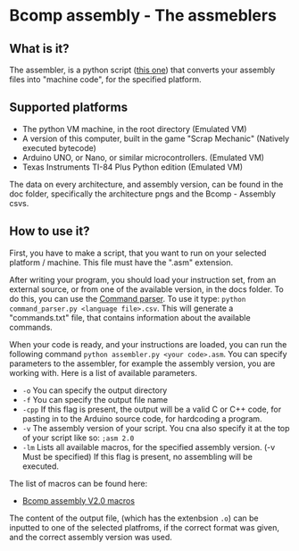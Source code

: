 # Bcomp assembly - The assmeblers

## What is it?

The assembler, is a python script ([this one](../assembler.py)) that converts your assembly files into "machine code", for the specified platform.

## Supported platforms

- The python VM machine, in the root directory (Emulated VM)
- A version of this computer, built in the game "Scrap Mechanic" (Natively executed bytecode)
- Arduino UNO, or Nano, or similar microcontrollers. (Emulated VM)
- Texas Instruments TI-84 Plus Python edition (Emulated VM)

The data on every architecture, and assembly version, can be found in the doc folder, specifically the architecture pngs and the Bcomp - Assembly csvs.

## How to use it?

First, you have to make a script, that you want to run on your selected platform / machine. This file must have the ".asm" extension.

After writing your program, you should load your instruction set, from an external source, or from one of the available version, in the docs folder. To do this, you can use the [Command parser](../command_parser.py). To use it type: `python command_parser.py <language file>.csv`. This will generate a "commands.txt" file, that contains information about the available commands.

When your code is ready, and your instructions are loaded, you can run the following command `python assembler.py <your code>.asm`.
You can specify parameters to the assembler, for example the assembly version, you are working with. Here is a list of available parameters.

- `-o` You can specify the output directory
- `-f` You can specify the output file name
- `-cpp` If this flag is present, the output will be a valid C or C++ code, for pasting in to the Arduino source code, for hardcoding a program.
- `-v` The assembly version of your script. You cna also specify it at the top of your script like so: `;asm 2.0`
- `-lm` Lists all available macros, for the specified assembly version. (-v Must be specified) If this flag is present, no assembling will be executed.

The list of macros can be found here:
- [Bcomp assembly V2.0 macros](macros_2.0.md)

The content of the output file, (which has the extenbsion `.o`) can be inputted to one of the selected platfroms, if the correct format was given, and the correct assembly version was used.